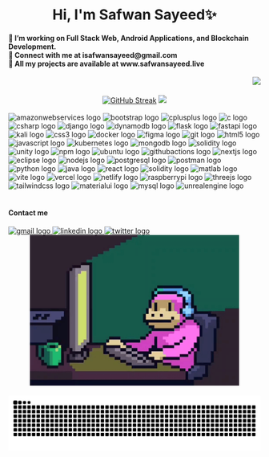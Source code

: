 <h1 align="center">Hi, I'm Safwan Sayeed✨</h1>


<h4 align="left">
🔭 I’m working on Full Stack Web, Android Applications, and Blockchain Development.<br>
🤝 Connect with me at isafwansayeed@gmail.com<br>
💬 All my projects are available at www.safwansayeed.live
</h4>

<div align="right">
  <img src="https://visitcount.itsvg.in/api?id=sa-fw-an&icon=0&color=0"  height="25" />
</div>

<br>

<div align="center">
  <a href="https://git.io/streak-stats"><img src="https://streak-stats.demolab.com?user=sa-fw-an&theme=blue-green" alt="GitHub Streak" /></a>
  <img src='https://github-readme-stats.vercel.app/api/top-langs/?username=sa-fw-an&layout=compact&theme=radical'/>
</div>

<br>

<div align="left">
  <img src="https://skillicons.dev/icons?i=aws" height="30" alt="amazonwebservices logo"  />
  <img src="https://skillicons.dev/icons?i=bootstrap" height="30" alt="bootstrap logo"  />
  <img src="https://skillicons.dev/icons?i=cpp" height="30" alt="cplusplus logo"  />
  <img src="https://skillicons.dev/icons?i=c" height="30" alt="c logo"  />
  <img src="https://skillicons.dev/icons?i=cs" height="30" alt="csharp logo"  />
  <img src="https://skillicons.dev/icons?i=django" height="30" alt="django logo"  />
  <img src="https://skillicons.dev/icons?i=dynamodb" height="30" alt="dynamodb logo"  />
  <img src="https://skillicons.dev/icons?i=flask" height="30" alt="flask logo"  />
  <img src="https://skillicons.dev/icons?i=fastapi" height="30" alt="fastapi logo"  />
  <img src="https://skillicons.dev/icons?i=kali" height="30" alt="kali logo"  />
  <img src="https://skillicons.dev/icons?i=css" height="30" alt="css3 logo"  />
  <img src="https://skillicons.dev/icons?i=docker" height="30" alt="docker logo"  />
  <img src="https://skillicons.dev/icons?i=figma" height="30" alt="figma logo"  />
  <img src="https://skillicons.dev/icons?i=git" height="30" alt="git logo"  />
  <img src="https://skillicons.dev/icons?i=html" height="30" alt="html5 logo"  />
  <img src="https://skillicons.dev/icons?i=js" height="30" alt="javascript logo"  />
  <img src="https://skillicons.dev/icons?i=kubernetes" height="30" alt="kubernetes logo"  />
  <img src="https://skillicons.dev/icons?i=mongodb" height="30" alt="mongodb logo"  />
  <img src="https://skillicons.dev/icons?i=solidity" height="30" alt="solidity logo"  />
  <img src="https://skillicons.dev/icons?i=unity" height="30" alt="unity logo"  />
  <img src="https://skillicons.dev/icons?i=npm" height="30" alt="npm logo"  />
  <img src="https://skillicons.dev/icons?i=ubuntu" height="30" alt="ubuntu logo"  />
  <img src="https://skillicons.dev/icons?i=githubactions" height="30" alt="githubactions logo"  />
  <img src="https://skillicons.dev/icons?i=nextjs" height="30" alt="nextjs logo"  />
  <img src="https://skillicons.dev/icons?i=eclipse" height="30" alt="eclipse logo"  />
  <img src="https://skillicons.dev/icons?i=nodejs" height="30" alt="nodejs logo"  />
  <img src="https://skillicons.dev/icons?i=postgres" height="30" alt="postgresql logo"  />
  <img src="https://skillicons.dev/icons?i=postman" height="30" alt="postman logo"  />
  <img src="https://skillicons.dev/icons?i=py" height="30" alt="python logo"  />
  <img src="https://skillicons.dev/icons?i=java" height="30" alt="java logo"  />
  <img src="https://skillicons.dev/icons?i=react" height="30" alt="react logo"  />
  <img src="https://skillicons.dev/icons?i=solidity" height="30" alt="solidity logo"  />
  <img src="https://skillicons.dev/icons?i=matlab" height="30" alt="matlab logo"  />
  <img src="https://skillicons.dev/icons?i=vite" height="30" alt="vite logo"  />
  <img src="https://skillicons.dev/icons?i=vercel" height="30" alt="vercel logo"  />
  <img src="https://skillicons.dev/icons?i=netlify" height="30" alt="netlify logo"  />
  <img src="https://skillicons.dev/icons?i=raspberrypi" height="30" alt="raspberrypi logo"  />
  <img src="https://skillicons.dev/icons?i=threejs" height="30" alt="threejs logo"  />
  <img src="https://skillicons.dev/icons?i=tailwind" height="30" alt="tailwindcss logo"  />
  <img src="https://skillicons.dev/icons?i=materialui" height="30" alt="materialui logo"  />
  <img src="https://skillicons.dev/icons?i=mysql" height="30" alt="mysql logo"  />
  <img src="https://skillicons.dev/icons?i=unreal" height="30" alt="unrealengine logo"  />
</div>

<br>

<div align="left">

  <h4>
    Contact me
  </h4>

  <a href="mailto:isafwansayeed@gmail.com" target="_blank">
    <img src="https://skillicons.dev/icons?i=gmail" width="47" height="35" alt="gmail logo"  />
  </a>

  <a href="https://www.linkedin.com/in/safwan-sayeed-6a3a482a9" target="_blank">
    <img src="https://skillicons.dev/icons?i=linkedin" width="47" height="35" alt="linkedin logo"  />
  </a>

  <a href="https://x.com/safwan_say" target="_blank">
    <img src="https://skillicons.dev/icons?i=twitter" width="47" height="35" alt="twitter logo"  />
  </a>

  <div align="center">
   <img src="./assets/monkey.gif" height="300" alt="monkey gif" />
  </div>

</div>

<br clear="both">

<img src="https://raw.githubusercontent.com/sa-fw-an/sa-fw-an/output/snake.svg" alt="Snake animation" />

